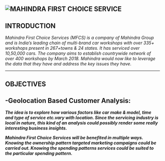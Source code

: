 ![MAHINDRA FIRST CHOICE SERVICE](https://franchiseindia.s3.ap-south-1.amazonaws.com/uploads/franchisor/mahindra-first-choice-services_1.png)
---
## INTRODUCTION
  _Mahindra First Choice Services (MFCS) is a company of Mahindra Group and is India’s leading chain of multi-brand car workshops with over 335+ workshops present in      267+towns & 24 states. It has serviced over 10,50,000 cars. The company aims to establish countrywide network of over 400 workshops by March 2018.
Mahindra would now like to leverage the data that they have and address the key issues they have._

---
## OBJECTIVES
  -Geolocation Based Customer Analysis:
  ---
  
***_The idea is to explore how various factors like car make & model, time and type of service etc.vary with location. Since the servicing industry is local in nature, this kind of an analysis could possibly render some really interesting business insights._***

***_Mahindra First Choice Services will be benefited in multiple ways. Knowing the ownership pattern targeted marketing campaigns could be carried out. Knowing the spending patterns services could be suited to the particular spending pattern._***
